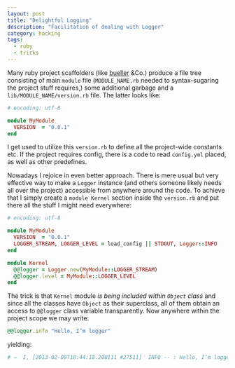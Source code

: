 ```yaml
---
layout: post
title: "Delightful Logging"
description: "Facilitation of dealing with Logger"
category: hacking
tags:
  - ruby
  - tricks
---
```

Many ruby project scaffolders (like [bueller](https://github.com/dkastner/bueller) &Co.) produce a file tree
consisting of main `module` file (`MODULE_NAME.rb` needed to syntax-sugaring the project stuff requires,)
some additional garbage and a `lib/MODULE_NAME/version.rb` file. The latter looks like:

```ruby
# encoding: utf-8

module MyModule
  VERSION  = "0.0.1"
end
```

I get used to utilize this `version.rb` to define all the project-wide constants etc. If the project requires
config, there is a code to read `config.yml` placed, as well as other predefines.

Nowadays I rejoice in even better approach. There is mere usual but very effective way to make a `Logger` instance
(and others someone likely needs all over the project) accessible from anywhere around the code. To achieve 
that I simply create a `module Kernel` section inside the `version.rb` and put there all the stuff I might need
everywhere:

```ruby
# encoding: utf-8

module MyModule
  VERSION  = "0.0.1"
  LOGGER_STREAM, LOGGER_LEVEL = load_config || STDOUT, Logger::INFO
end

module Kernel
  @@logger = Logger.new(MyModule::LOGGER_STREAM)
  @@logger.level = MyModule::LOGGER_LEVEL
end
```

The trick is that `Kernel` module *is being included within `Object` class* and since all the classes have `Object` as
their superclass, all of them obtain an access to `@@logger` class variable transparently. Now anywhere within the project
scope we may write:

```ruby
@@logger.info "Hello, I’m logger"
```

yielding:

```ruby
# ⇒  I, [2013-02-09T18:44:18.208111 #27511]  INFO -- : Hello, I’m logger
```
